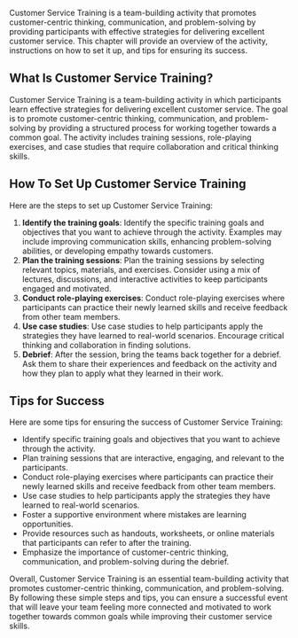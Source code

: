 
Customer Service Training is a team-building activity that promotes customer-centric thinking, communication, and problem-solving by providing participants with effective strategies for delivering excellent customer service. This chapter will provide an overview of the activity, instructions on how to set it up, and tips for ensuring its success.

What Is Customer Service Training?
----------------------------------

Customer Service Training is a team-building activity in which participants learn effective strategies for delivering excellent customer service. The goal is to promote customer-centric thinking, communication, and problem-solving by providing a structured process for working together towards a common goal. The activity includes training sessions, role-playing exercises, and case studies that require collaboration and critical thinking skills.

How To Set Up Customer Service Training
---------------------------------------

Here are the steps to set up Customer Service Training:

1. **Identify the training goals**: Identify the specific training goals and objectives that you want to achieve through the activity. Examples may include improving communication skills, enhancing problem-solving abilities, or developing empathy towards customers.
2. **Plan the training sessions**: Plan the training sessions by selecting relevant topics, materials, and exercises. Consider using a mix of lectures, discussions, and interactive activities to keep participants engaged and motivated.
3. **Conduct role-playing exercises**: Conduct role-playing exercises where participants can practice their newly learned skills and receive feedback from other team members.
4. **Use case studies**: Use case studies to help participants apply the strategies they have learned to real-world scenarios. Encourage critical thinking and collaboration in finding solutions.
5. **Debrief**: After the session, bring the teams back together for a debrief. Ask them to share their experiences and feedback on the activity and how they plan to apply what they learned in their work.

Tips for Success
----------------

Here are some tips for ensuring the success of Customer Service Training:

* Identify specific training goals and objectives that you want to achieve through the activity.
* Plan training sessions that are interactive, engaging, and relevant to the participants.
* Conduct role-playing exercises where participants can practice their newly learned skills and receive feedback from other team members.
* Use case studies to help participants apply the strategies they have learned to real-world scenarios.
* Foster a supportive environment where mistakes are learning opportunities.
* Provide resources such as handouts, worksheets, or online materials that participants can refer to after the training.
* Emphasize the importance of customer-centric thinking, communication, and problem-solving during the debrief.

Overall, Customer Service Training is an essential team-building activity that promotes customer-centric thinking, communication, and problem-solving. By following these simple steps and tips, you can ensure a successful event that will leave your team feeling more connected and motivated to work together towards common goals while improving their customer service skills.
